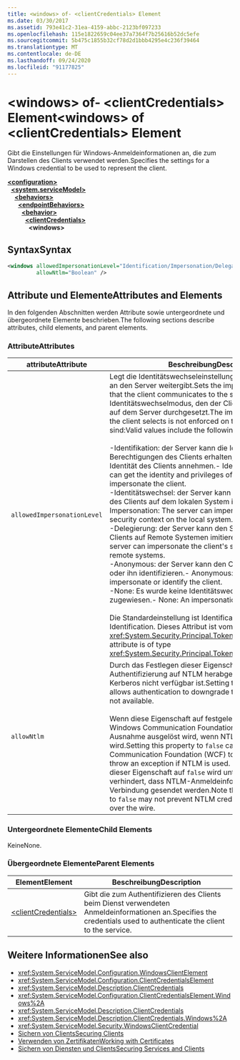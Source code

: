 ```yaml
---
title: <windows> of- <clientCredentials> Element
ms.date: 03/30/2017
ms.assetid: 793e41c2-31ea-4159-abbc-2123bf097233
ms.openlocfilehash: 115e1822659c04ee37a7364f7b25616b52dc5efe
ms.sourcegitcommit: 5b475c1855b32cf78d2d1bbb4295e4c236f39464
ms.translationtype: MT
ms.contentlocale: de-DE
ms.lasthandoff: 09/24/2020
ms.locfileid: "91177825"
---
```

# <a name="windows-of-clientcredentials-element"></a><span data-ttu-id="08be2-102">\<windows> of- \<clientCredentials> Element</span><span class="sxs-lookup"><span data-stu-id="08be2-102">\<windows> of \<clientCredentials> Element</span></span>

<span data-ttu-id="08be2-103">Gibt die Einstellungen für Windows-Anmeldeinformationen an, die zum Darstellen des Clients verwendet werden.</span><span class="sxs-lookup"><span data-stu-id="08be2-103">Specifies the settings for a Windows credential to be used to represent the client.</span></span>  
  
[**\<configuration>**](../configuration-element.md)\
&nbsp;&nbsp;[**\<system.serviceModel>**](system-servicemodel.md)\
&nbsp;&nbsp;&nbsp;&nbsp;[**\<behaviors>**](behaviors.md)\
&nbsp;&nbsp;&nbsp;&nbsp;&nbsp;&nbsp;[**\<endpointBehaviors>**](endpointbehaviors.md)\
&nbsp;&nbsp;&nbsp;&nbsp;&nbsp;&nbsp;&nbsp;&nbsp;[**\<behavior>**](behavior-of-endpointbehaviors.md)\
&nbsp;&nbsp;&nbsp;&nbsp;&nbsp;&nbsp;&nbsp;&nbsp;&nbsp;&nbsp;[**\<clientCredentials>**](clientcredentials.md)\
&nbsp;&nbsp;&nbsp;&nbsp;&nbsp;&nbsp;&nbsp;&nbsp;&nbsp;&nbsp;&nbsp;&nbsp;**\<windows>**  
  
## <a name="syntax"></a><span data-ttu-id="08be2-104">Syntax</span><span class="sxs-lookup"><span data-stu-id="08be2-104">Syntax</span></span>  
  
```xml  
<windows allowedImpersonationLevel="Identification/Impersonation/Delegation/Anonymous/None"
         allowNtlm="Boolean" />
```  
  
## <a name="attributes-and-elements"></a><span data-ttu-id="08be2-105">Attribute und Elemente</span><span class="sxs-lookup"><span data-stu-id="08be2-105">Attributes and Elements</span></span>  

 <span data-ttu-id="08be2-106">In den folgenden Abschnitten werden Attribute sowie untergeordnete und übergeordnete Elemente beschrieben.</span><span class="sxs-lookup"><span data-stu-id="08be2-106">The following sections describe attributes, child elements, and parent elements.</span></span>  
  
### <a name="attributes"></a><span data-ttu-id="08be2-107">Attribute</span><span class="sxs-lookup"><span data-stu-id="08be2-107">Attributes</span></span>  
  
|<span data-ttu-id="08be2-108">attribute</span><span class="sxs-lookup"><span data-stu-id="08be2-108">Attribute</span></span>|<span data-ttu-id="08be2-109">Beschreibung</span><span class="sxs-lookup"><span data-stu-id="08be2-109">Description</span></span>|  
|---------------|-----------------|  
|`allowedImpersonationLevel`|<span data-ttu-id="08be2-110">Legt die Identitätswechseleinstellungen fest, die der Client an den Server weitergibt.</span><span class="sxs-lookup"><span data-stu-id="08be2-110">Sets the impersonation preference that the client communicates to the server.</span></span> <span data-ttu-id="08be2-111">Der Identitätswechselmodus, den der Client auswählt, wird nicht auf dem Server durchgesetzt.</span><span class="sxs-lookup"><span data-stu-id="08be2-111">The impersonation mode that the client selects is not enforced on the server.</span></span> <span data-ttu-id="08be2-112">Gültige Werte sind:</span><span class="sxs-lookup"><span data-stu-id="08be2-112">Valid values include the following:</span></span><br /><br /> <span data-ttu-id="08be2-113">-Identifikation: der Server kann die Identität und die Berechtigungen des Clients erhalten, kann jedoch nicht die Identität des Clients annehmen.</span><span class="sxs-lookup"><span data-stu-id="08be2-113">-   Identification: The server can get the identity and privileges of the client, but cannot impersonate the client.</span></span><br /><span data-ttu-id="08be2-114">-Identitätswechsel: der Server kann den Sicherheitskontext des Clients auf dem lokalen System imitieren.</span><span class="sxs-lookup"><span data-stu-id="08be2-114">-   Impersonation: The server can impersonate the client's security context on the local system.</span></span><br /><span data-ttu-id="08be2-115">-Delegierung: der Server kann den Sicherheitskontext des Clients auf Remote Systemen imitieren.</span><span class="sxs-lookup"><span data-stu-id="08be2-115">-   Delegation: The server can impersonate the client's security context on remote systems.</span></span><br /><span data-ttu-id="08be2-116">-Anonymous: der Server kann den Client nicht annehmen oder ihn identifizieren.</span><span class="sxs-lookup"><span data-stu-id="08be2-116">-   Anonymous: The server cannot impersonate or identify the client.</span></span><br /><span data-ttu-id="08be2-117">-None: Es wurde keine Identitätswechsel Ebene zugewiesen.</span><span class="sxs-lookup"><span data-stu-id="08be2-117">-   None: An impersonation level is not assigned.</span></span><br /><br /> <span data-ttu-id="08be2-118">Die Standardeinstellung ist Identification.</span><span class="sxs-lookup"><span data-stu-id="08be2-118">The default is Identification.</span></span> <span data-ttu-id="08be2-119">Dieses Attribut ist vom Typ <xref:System.Security.Principal.TokenImpersonationLevel>.</span><span class="sxs-lookup"><span data-stu-id="08be2-119">This attribute is of type <xref:System.Security.Principal.TokenImpersonationLevel>.</span></span>|  
|`allowNtlm`|<span data-ttu-id="08be2-120">Durch das Festlegen dieser Eigenschaft auf `true` kann die Authentifizierung auf NTLM herabgestuft werden, wenn Kerberos nicht verfügbar ist.</span><span class="sxs-lookup"><span data-stu-id="08be2-120">Setting this property to `true` allows authentication to downgrade to NTLM if Kerberos is not available.</span></span><br /><br /> <span data-ttu-id="08be2-121">Wenn diese Eigenschaft auf festgelegt `false` wird, bewirkt Windows Communication Foundation (WCF), dass eine Ausnahme ausgelöst wird, wenn NTLM verwendet wird.</span><span class="sxs-lookup"><span data-stu-id="08be2-121">Setting this property to `false` causes Windows Communication Foundation (WCF) to make a best-effort to throw an exception if NTLM is used.</span></span> <span data-ttu-id="08be2-122">Durch das Festlegen dieser Eigenschaft auf `false` wird unter Umständen nicht verhindert, dass NTLM-Anmeldeinformationen über die Verbindung gesendet werden.</span><span class="sxs-lookup"><span data-stu-id="08be2-122">Note that setting this property to `false` may not prevent NTLM credentials from being sent over the wire.</span></span>|  
  
### <a name="child-elements"></a><span data-ttu-id="08be2-123">Untergeordnete Elemente</span><span class="sxs-lookup"><span data-stu-id="08be2-123">Child Elements</span></span>  

 <span data-ttu-id="08be2-124">Keine</span><span class="sxs-lookup"><span data-stu-id="08be2-124">None.</span></span>  
  
### <a name="parent-elements"></a><span data-ttu-id="08be2-125">Übergeordnete Elemente</span><span class="sxs-lookup"><span data-stu-id="08be2-125">Parent Elements</span></span>  
  
|<span data-ttu-id="08be2-126">Element</span><span class="sxs-lookup"><span data-stu-id="08be2-126">Element</span></span>|<span data-ttu-id="08be2-127">Beschreibung</span><span class="sxs-lookup"><span data-stu-id="08be2-127">Description</span></span>|  
|-------------|-----------------|  
|[\<clientCredentials>](clientcredentials.md)|<span data-ttu-id="08be2-128">Gibt die zum Authentifizieren des Clients beim Dienst verwendeten Anmeldeinformationen an.</span><span class="sxs-lookup"><span data-stu-id="08be2-128">Specifies the credentials used to authenticate the client to the service.</span></span>|  
  
## <a name="see-also"></a><span data-ttu-id="08be2-129">Weitere Informationen</span><span class="sxs-lookup"><span data-stu-id="08be2-129">See also</span></span>

- <xref:System.ServiceModel.Configuration.WindowsClientElement>
- <xref:System.ServiceModel.Configuration.ClientCredentialsElement>
- <xref:System.ServiceModel.Description.ClientCredentials>
- <xref:System.ServiceModel.Configuration.ClientCredentialsElement.Windows%2A>
- <xref:System.ServiceModel.Description.ClientCredentials>
- <xref:System.ServiceModel.Description.ClientCredentials.Windows%2A>
- <xref:System.ServiceModel.Security.WindowsClientCredential>
- [<span data-ttu-id="08be2-130">Sichern von Clients</span><span class="sxs-lookup"><span data-stu-id="08be2-130">Securing Clients</span></span>](../../../wcf/securing-clients.md)
- [<span data-ttu-id="08be2-131">Verwenden von Zertifikaten</span><span class="sxs-lookup"><span data-stu-id="08be2-131">Working with Certificates</span></span>](../../../wcf/feature-details/working-with-certificates.md)
- [<span data-ttu-id="08be2-132">Sichern von Diensten und Clients</span><span class="sxs-lookup"><span data-stu-id="08be2-132">Securing Services and Clients</span></span>](../../../wcf/feature-details/securing-services-and-clients.md)
